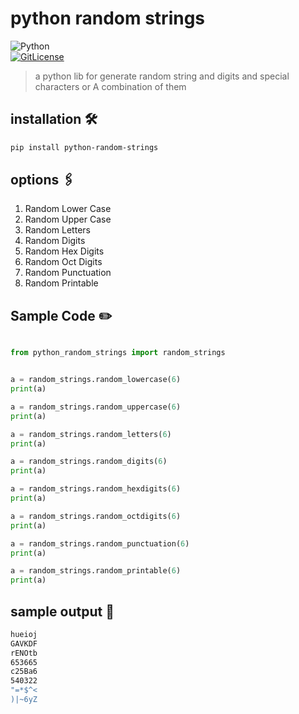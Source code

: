 # python random strings
![Python](https://img.shields.io/badge/python-3670A0?style=for-the-badge&logo=python&logoColor=ffdd54)
<br>
[![GitLicense](https://gitlicense.com/badge/TorhamDev/python_random_strings)](https://gitlicense.com/license/TorhamDev/gitlicense)
> a python lib for generate random string and digits and special characters or A combination of them


## installation 🛠

```bash
pip install python-random-strings
```

## options 🖇
1. Random Lower Case
2. Random Upper Case
3. Random Letters
4. Random Digits
5. Random Hex Digits
6. Random Oct Digits
7. Random Punctuation
8. Random Printable


## Sample Code ✏️
```python

from python_random_strings import random_strings


a = random_strings.random_lowercase(6)
print(a)

a = random_strings.random_uppercase(6)
print(a)

a = random_strings.random_letters(6)
print(a)

a = random_strings.random_digits(6)
print(a)

a = random_strings.random_hexdigits(6)
print(a)

a = random_strings.random_octdigits(6)
print(a)

a = random_strings.random_punctuation(6)
print(a)

a = random_strings.random_printable(6)
print(a)

```
## sample output 📜
```bash
hueioj
GAVKDF
rENOtb
653665
c25Ba6
540322
"=*$^<
)|~6yZ

```